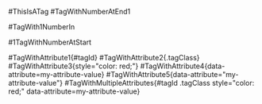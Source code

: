 #ThisIsATag
#TagWithNumberAtEnd1

#TagWith1NumberIn

#1TagWithNumberAtStart

#TagWithAttribute1{#tagId}
#TagWithAttribute2{.tagClass}
#TagWithAttribute3{style="color: red;"}
#TagWithAttribute4{data-attribute=my-attribute-value}
#TagWithAttribute5{data-attribute="my-attribute-value"}
#TagWithMultipleAttributes{#tagId .tagClass style="color: red;" data-attribute=my-attribute-value}
